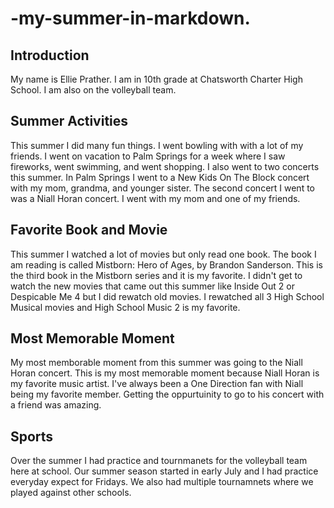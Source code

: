 # -my-summer-in-markdown.

## Introduction

My name is Ellie Prather. I am in 10th grade at Chatsworth Charter High School. I am also on the volleyball team. 

## Summer Activities

This summer I did many fun things. I went bowling with with a lot of my friends. I went on vacation to Palm Springs for a week where I saw fireworks, went swimming, and went shopping. I also went to two concerts this summer. In Palm Springs I went to a New Kids On The Block concert with my mom, grandma, and younger sister. The second concert I went to was a Niall Horan concert. I went with my mom and one of my friends. 

## Favorite Book and Movie

This summer I watched a lot of movies but only read one book. The book I am reading is called Mistborn: Hero of Ages, by Brandon Sanderson. This is the third book in the Mistborn series and it is my favorite. I didn't get to watch the new movies that came out this summer like Inside Out 2 or Despicable Me 4 but I did rewatch old movies. I rewatched all 3 High School Musical movies and High School Music 2 is my favorite. 

## Most Memorable Moment

My most memborable moment from this summer was going to the Niall Horan concert. This is my most memorable moment because Niall Horan is my favorite music artist. I've always been a One Direction fan with Niall being my favorite member. Getting the oppurtuinity to go to his concert with a friend was amazing. 

## Sports

Over the summer I had practice and tournmanets for the volleyball team here at school. Our summer season started in early July and I had practice everyday expect for Fridays. We also had multiple tournamnets where we played against other schools. 
